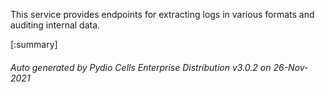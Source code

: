 






This service provides endpoints for extracting logs in various formats and auditing internal data.

[:summary]

###### Auto generated by Pydio Cells Enterprise Distribution v3.0.2 on 26-Nov-2021
